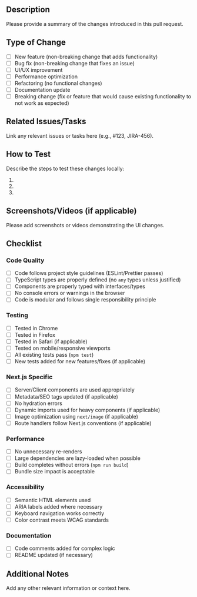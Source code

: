 ## Description

Please provide a summary of the changes introduced in this pull request.

## Type of Change

- [ ] New feature (non-breaking change that adds functionality)
- [ ] Bug fix (non-breaking change that fixes an issue)
- [ ] UI/UX improvement
- [ ] Performance optimization
- [ ] Refactoring (no functional changes)
- [ ] Documentation update
- [ ] Breaking change (fix or feature that would cause existing functionality to not work as expected)

## Related Issues/Tasks

Link any relevant issues or tasks here (e.g., #123, JIRA-456).

## How to Test

Describe the steps to test these changes locally:

1.
2.
3.

## Screenshots/Videos (if applicable)

Please add screenshots or videos demonstrating the UI changes.

## Checklist

### Code Quality

- [ ] Code follows project style guidelines (ESLint/Prettier passes)
- [ ] TypeScript types are properly defined (no `any` types unless justified)
- [ ] Components are properly typed with interfaces/types
- [ ] No console errors or warnings in the browser
- [ ] Code is modular and follows single responsibility principle

### Testing

- [ ] Tested in Chrome
- [ ] Tested in Firefox
- [ ] Tested in Safari (if applicable)
- [ ] Tested on mobile/responsive viewports
- [ ] All existing tests pass (`npm test`)
- [ ] New tests added for new features/fixes (if applicable)

### Next.js Specific

- [ ] Server/Client components are used appropriately
- [ ] Metadata/SEO tags updated (if applicable)
- [ ] No hydration errors
- [ ] Dynamic imports used for heavy components (if applicable)
- [ ] Image optimization using `next/image` (if applicable)
- [ ] Route handlers follow Next.js conventions (if applicable)

### Performance

- [ ] No unnecessary re-renders
- [ ] Large dependencies are lazy-loaded when possible
- [ ] Build completes without errors (`npm run build`)
- [ ] Bundle size impact is acceptable

### Accessibility

- [ ] Semantic HTML elements used
- [ ] ARIA labels added where necessary
- [ ] Keyboard navigation works correctly
- [ ] Color contrast meets WCAG standards

### Documentation

- [ ] Code comments added for complex logic
- [ ] README updated (if necessary)

## Additional Notes

Add any other relevant information or context here.
